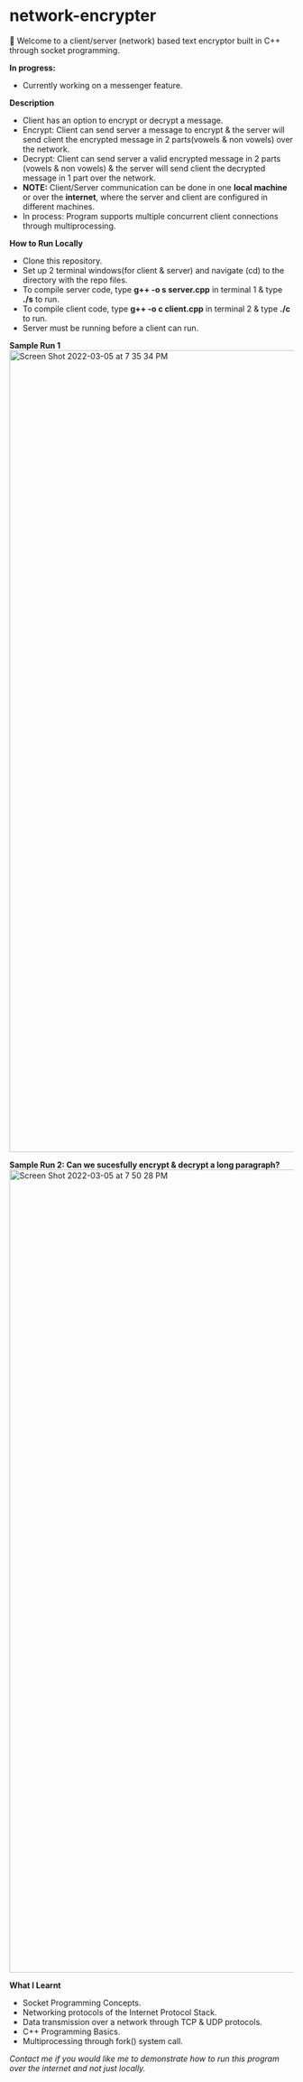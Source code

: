 # network-encrypter
👋 Welcome to a client/server (network) based text encryptor built in C++ through socket programming.

**In progress:**
  - Currently working on a messenger feature.
  
**Description**
  - Client has an option to encrypt or decrypt a message.
  - Encrypt: Client can send server a message to encrypt & the server will send client the encrypted message in 2 parts(vowels & non vowels) over the network.
  - Decrypt: Client can send server a valid encrypted message in 2 parts (vowels & non vowels) & the server will send client the decrypted message in 1 part over the network.
  - **NOTE:** Client/Server communication can be done in one **local machine** or over the **internet**, where the server and client are configured in different machines.
  - In process: Program supports multiple concurrent client connections through multiprocessing.


**How to Run Locally**
  - Clone this repository.
  - Set up 2 terminal windows(for client & server) and navigate (cd) to the directory with the repo files.
  - To compile server code, type **g++ -o s server.cpp** in terminal 1 & type **./s** to run.
  - To compile client code, type **g++ -o c client.cpp** in terminal 2 & type **./c** to run.
  - Server must be running before a client can run.
 
 **Sample Run 1**
<img width="1421" alt="Screen Shot 2022-03-05 at 7 35 34 PM" src="https://user-images.githubusercontent.com/80851741/156907067-0398f52a-f73b-448c-bea2-c6bc6b515f71.png">

 **Sample Run 2: Can we sucesfully encrypt & decrypt a long paragraph?**
 <img width="1423" alt="Screen Shot 2022-03-05 at 7 50 28 PM" src="https://user-images.githubusercontent.com/80851741/156907380-dc0c642a-b54d-4da1-9b13-366403a5afb1.png">

**What I Learnt**
  - Socket Programming Concepts.
  - Networking protocols of the Internet Protocol Stack.
  - Data transmission over a network through TCP & UDP protocols.
  - C++ Programming Basics.
  - Multiprocessing through fork() system call.

*Contact me if you would like me to demonstrate how to run this program over the internet and not just locally.*
